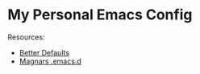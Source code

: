 My Personal Emacs Config
========================

Resources:

* [Better Defaults](https://github.com/technomancy/better-defaults)
* [Magnars .emacs.d](https://github.com/magnars/.emacs.d)
